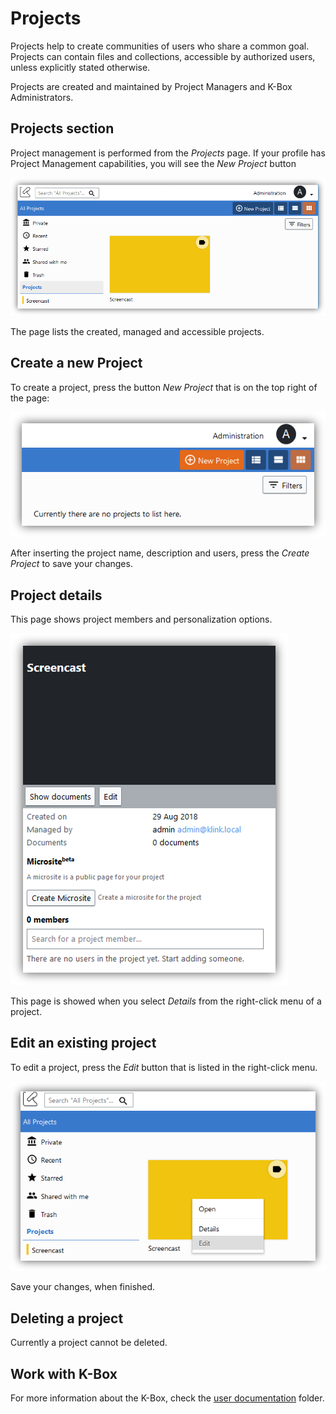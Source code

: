# Projects

Projects help to create communities of users who share a common goal. Projects can contain files and collections, 
accessible by authorized users, unless explicitly stated otherwise.

Projects are created and maintained by Project Managers and K-Box Administrators.

## Projects section

Project management is performed from the _Projects_ page. If your profile has Project Management capabilities, 
you will see the _New Project_ button

![navigation menu](../user/images/dms-projects-section.jpg)

The page lists the created, managed and accessible projects. 

## Create a new Project

To create a project, press the button _New Project_ that is on the top right of the page:

![Create Project Button](../user/images/dms-projects-new-btn.jpg)

After inserting the project name, description and users, press the _Create Project_ to save your changes.

## <a id="prjDetails"></a>Project details

This page shows project members and personalization options.

![Project Details](../user/images/dms-project-show.jpg)

This page is showed when you select _Details_ from the right-click menu of a project.

## Edit an existing project

To edit a project, press the _Edit_ button that is listed in the right-click menu. 

![Project Edit - details-menu](../user/images/prj-edit-button.png)

Save your changes, when finished. 

## Deleting a project

Currently a project cannot be deleted.

## Work with K-Box

For more information about the K-Box, check the [user documentation](../user/) folder.  


